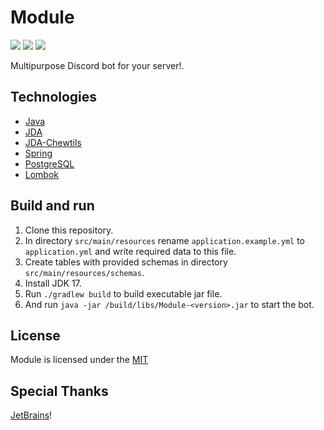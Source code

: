 # Module
![](https://img.shields.io/github/workflow/status/HeadcrabJ/Module/CodeQL)
![](https://img.shields.io/github/repo-size/HeadcrabJ/Module)
![](https://img.shields.io/maven-central/v/net.dv8tion/JDA?label=JDA)

Multipurpose Discord bot for your server!.

## Technologies
- [Java](https://www.oracle.com/java/)
- [JDA](https://github.com/DV8FromTheWorld/JDA)
- [JDA-Chewtils](https://github.com/Chew/JDA-Chewtils)
- [Spring](https://spring.io)
- [PostgreSQL](https://www.postgresql.org/)
- [Lombok](https://projectlombok.org/)

## Build and run
1. Clone this repository.
2. In directory `src/main/resources` rename `application.example.yml` to `application.yml` and write required data to this file.
3. Create tables with provided schemas in directory `src/main/resources/schemas`.
4. Install JDK 17.
5. Run `./gradlew build` to build executable jar file.
6. And run `java -jar /build/libs/Module-<version>.jar` to start the bot.

## License
Module is licensed under the [MIT](LICENSE)

## Special Thanks
[JetBrains](https://jb.gg/OpenSourceSupport)!
